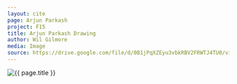 ```yaml
---
layout: cite
page: Arjun Parkash
project: F15
title: Arjun Parkash Drawing
author: Wil Gilmore
media: Image
source: https://drive.google.com/file/d/0B1jPqXZEyu3vbkRBV2FRWTJ4TU0/view?usp=sharing
---
```

![{{ page.title }}](/projects/F15/characters/arjun/arjundrawing.jpg)
